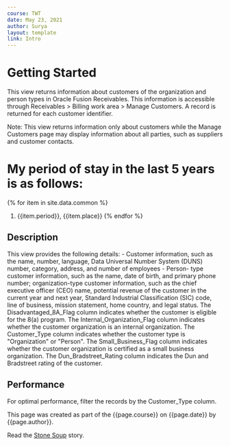 ```yaml
---
course: TWT
date: May 23, 2021
author: Surya
layout: template
link: Intro
---
```

<h1>Getting Started</h1>

<p>This view returns information about customers of the organization and person types in Oracle Fusion Receivables. This information is accessible through Receivables > Billing work area > Manage Customers. A record is returned for each customer identifier.</p>

<p class="note">Note: This view returns information only about customers while the Manage Customers page may display information about all parties, such as suppliers and customer contacts.</p>

<h1>My period of stay in the last 5 years is as follows:</h1>

{% for item in site.data.common %}
1. {{item.period}}, {{item.place}}
{% endfor %}

<h2>Description</h2>

<p>This view provides the following details:
- Customer information, such as the name, number, language, Data Universal Number System (DUNS) number, category, address, and number of employees
- Person- type customer information, such as the name, date of birth, and primary phone number; organization-type customer information, such as the chief executive officer (CEO) name, potential revenue of the customer in the current year and next year, Standard Industrial Classification (SIC) code, line of business, mission statement, home country, and legal status. The Disadvantaged_8A_Flag column indicates whether the customer is eligible for the 8(a) program. The Internal_Organization_Flag column indicates whether the customer organization is an internal organization. The Customer_Type column indicates whether the customer type is "Organization" or "Person". The Small_Business_Flag column indicates whether the customer organization is certified as a small business organization. The Dun_Bradstreet_Rating column indicates the Dun and Bradstreet rating of the customer.</p>

<h2>Performance</h2>

For optimal performance, filter the records by the Customer_Type column.

This page was created as part of the {{page.course}} on {{page.date}} by {{page.author}}.

Read the [Stone Soup]({{page.link}}) story.
